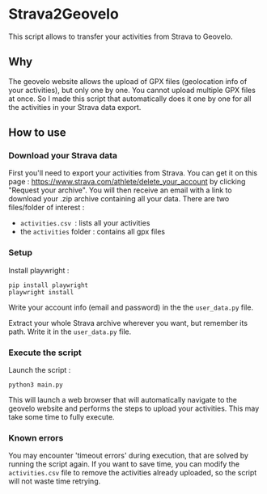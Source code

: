 # Strava2Geovelo

This script allows to transfer your activities from Strava to Geovelo.

## Why

The geovelo website allows the upload of GPX files (geolocation info of your activities), but only one by one. You cannot upload multiple GPX files at once.
So I made this script that automatically does it one by one for all the activities in your Strava data export.

## How to use

### Download your Strava data

First you'll need to export your activities from Strava. You can get it on this page : https://www.strava.com/athlete/delete_your_account by clicking "Request your archive".
You will then receive an email with a link to download your .zip archive containing all your data.
There are two files/folder of interest :
- `activities.csv `: lists all your activities
- the `activities` folder : contains all gpx files


### Setup

Install playwright :
```
pip install playwright
playwright install
```

Write your account info (email and password) in the the `user_data.py` file.

Extract your whole Strava archive wherever you want, but remember its path. Write it in the `user_data.py` file.

### Execute the script

Launch the script :
```
python3 main.py
```
This will launch a web browser that will automatically navigate to the geovelo website and performs the steps to upload your activities. This may take some time to fully execute.

### Known errors

You may encounter 'timeout errors' during execution, that are solved by running the script again.
If you want to save time, you can modify the `activities.csv` file to remove the activities already uploaded, so the script will not waste time retrying.
